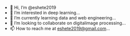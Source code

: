 - 👋 Hi, I’m @eshete2019
- 👀 I’m interested in deep learning...
- 🌱 I’m currently learning data and web engineering...
- 💞️ I’m looking to collaborate on digitalimage processing...
- 📫 How to reach me at eshete2019@gmail.com...

<!---
eshete2019/eshete2019 is a ✨ special ✨ repository because its `README.md` (this file) appears on your GitHub profile.
You can click the Preview link to take a look at your changes.
--->
